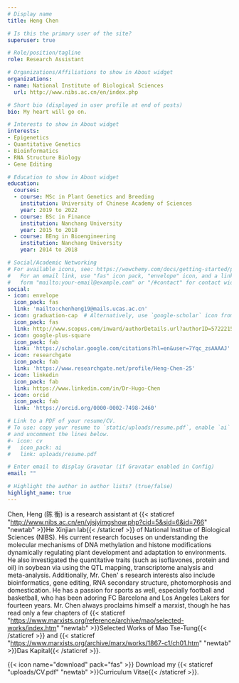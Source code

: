 ```yaml
---
# Display name
title: Heng Chen

# Is this the primary user of the site?
superuser: true

# Role/position/tagline
role: Research Assistant

# Organizations/Affiliations to show in About widget
organizations:
- name: National Institute of Biological Sciences
  url: http://www.nibs.ac.cn/en/index.php

# Short bio (displayed in user profile at end of posts)
bio: My heart will go on.

# Interests to show in About widget
interests:
- Epigenetics
- Quantitative Genetics
- Bioinformatics
- RNA Structure Biology
- Gene Editing

# Education to show in About widget
education:
  courses:
  - course: MSc in Plant Genetics and Breeding
    institution: University of Chinese Academy of Sciences
    year: 2019 to 2022
  - course: BSc in Finance
    institution: Nanchang University
    year: 2015 to 2018
  - course: BEng in Bioengineering
    institution: Nanchang University
    year: 2014 to 2018

# Social/Academic Networking
# For available icons, see: https://wowchemy.com/docs/getting-started/page-builder/#icons
#   For an email link, use "fas" icon pack, "envelope" icon, and a link in the
#   form "mailto:your-email@example.com" or "/#contact" for contact widget.
social:
- icon: envelope
  icon_pack: fas
  link: 'mailto:chenheng19@mails.ucas.ac.cn'
- icon: graduation-cap  # Alternatively, use `google-scholar` icon from `ai` icon pack
  icon_pack: fas
  link: http://www.scopus.com/inward/authorDetails.url?authorID=57222151727&partnerID=MN8TOARS
- icon: google-plus-square
  icon_pack: fab
  link: 'https://scholar.google.com/citations?hl=en&user=7Yqc_zsAAAAJ'
- icon: researchgate
  icon_pack: fab
  link: 'https://www.researchgate.net/profile/Heng-Chen-25'
- icon: linkedin
  icon_pack: fab
  link: https://www.linkedin.com/in/Dr-Hugo-Chen
- icon: orcid
  icon_pack: fab
  link: 'https://orcid.org/0000-0002-7498-2460'

# Link to a PDF of your resume/CV.
# To use: copy your resume to `static/uploads/resume.pdf`, enable `ai` icons in `params.toml`, 
# and uncomment the lines below.
#- icon: cv
#   icon_pack: ai
#   link: uploads/resume.pdf

# Enter email to display Gravatar (if Gravatar enabled in Config)
email: ""

# Highlight the author in author lists? (true/false)
highlight_name: true
---
```


Chen, Heng (陈  衡) is a research assistant at {{< staticref "http://www.nibs.ac.cn/en/yjsjyimgshow.php?cid=5&sid=6&id=766" "newtab" >}}He Xinjian lab{{< /staticref >}} of National Institue of Biological Sciences (NIBS). His current research focuses on understanding the molecular mechanisms of DNA methylation and histone modifications dynamically regulating plant development and adaptation to environments. He also investigated the quantitative traits (such as isoflavones, protein and oil) in soybean via using the QTL mapping, transcriptome analysis and meta-analysis. Additionally, Mr. Chen' s research interests also include bioinformatics, gene editing, RNA secondary structure, photomorphosis and domestication. He has a passion for sports as well, especially football and basketball, who has been adoring FC Barcelona and Los Angeles Lakers for fourteen years. Mr. Chen always proclaims himself a marxist, though he has read only a few chapters of {{< staticref "https://www.marxists.org/reference/archive/mao/selected-works/index.htm" "newtab" >}}Selected Works of Mao Tse-Tung{{< /staticref >}} and {{< staticref "https://www.marxists.org/archive/marx/works/1867-c1/ch01.htm" "newtab" >}}Das Kapital{{< /staticref >}}.

{{< icon name="download" pack="fas" >}} Download my {{< staticref "uploads/CV.pdf" "newtab" >}}Curriculum Vitae{{< /staticref >}}.

